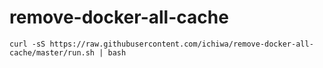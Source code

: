# remove-docker-all-cache

```
curl -sS https://raw.githubusercontent.com/ichiwa/remove-docker-all-cache/master/run.sh | bash
```